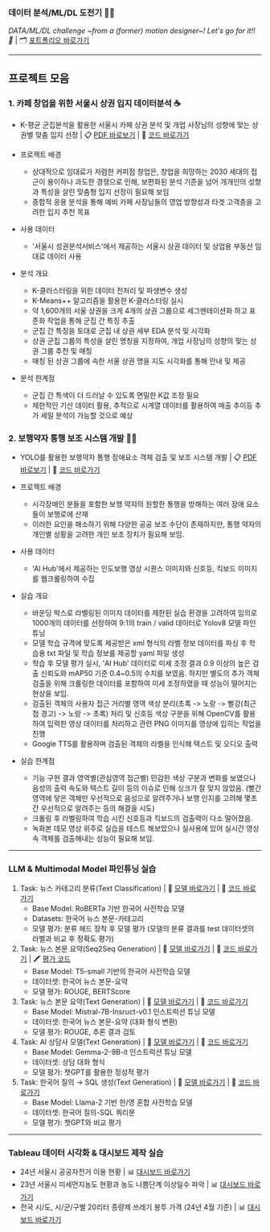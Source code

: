 ### 데이터 분석/ML/DL 도전기 👀💪 ###
*DATA/ML/DL challenge ~from a (former) motion designer~! Let's go for it!! 🚀* | 🗂️ [포트폴리오 바로가기](https://drive.google.com/file/d/1uE1UfkVBS8lrs2B1hkHzE9awkEiUAHpT/view?usp=drive_link)

---

## 프로젝트 모음 ##
### 1. 카페 창업을 위한 서울시 상권 입지 데이터분석 ☕️
- K-평균 군집분석을 활용한 서울시 카페 상권 분석 및 개업 사장님의 성향에 맞는 상권별 맞춤 입지 선정 | 📋 [PDF 바로보기](https://drive.google.com/file/d/1gEZTkoLJ_RqKsEN-mNNG49LKF7zvd6w-/view?usp=drive_link) | 📝 [코드 바로가기](https://github.com/edgeun/portfolio-24-25/tree/main/Python/Team_Project/Cafe_Commercial_Area)
- 프로젝트 배경
  - 상대적으로 임대료가 저렴한 커피점 창업은, 창업을 희망하는 2030 세대의 접근이 용이하나 과도한 경쟁으로 인해, 보편화된 분석 기준을 넘어 개개인의 성향과 특성을 살린 맞춤형 입지 선정이 필요해 보임
  - 종합적 응용 분석을 통해 예비 카페 사장님들의 영업 방향성과 타겟 고객층을 고려한 입지 추천 목표

- 사용 데이터
  - '서울시 성권분석서비스'에서 제공하는 서울시 상권 데이터 및 상업용 부동산 임대료 데이터 사용 

- 분석 개요
  - K-클러스터링을 위한 데이터 전처리 및 파생변수 생성
  - K-Means++ 알고리즘을 활용한 K-클러스터링 실시
  - 약 1,600개의 서울 상권을 크게 4개의 상권 그룹으로 세그멘테이션화 하고 표준화 작업을 통해 군집 간 특징 추출
  - 군집 간 특징을 토대로 군집 내 상권 세부 EDA 분석 및 시각화
  - 상권 군집 그룹의 특성을 살린 명칭을 지정하여, 개업 사장님의 성향의 맞는 상권 그룹 추천 및 매칭
  - 매칭 된 상권 그룹에 속한 서울 상권 명을 지도 시각화를 통해 안내 및 제공

- 분석 한계점
  - 군집 간 특색이 더 드러날 수 있도록 면밀한 K값 조정 필요
  - 제한적인 기산 데이터 활용, 추적으로 시계열 데이터를 활용하여 매출 추이등 추가 세밀 분석이 가능할 것으로 예상

### 2. 보행약자 통행 보조 시스템 개발 🧑‍🦽
- YOLO를 활용한 보행약자 통행 장애요소 객체 검출 및 보조 시스템 개발 | 📋 [PDF 바로보기](https://drive.google.com/file/d/1z32_ablLuO489azo5E76yaKwayVCcS5e/view?usp=drive_link) | 📝 [코드 바로가기](https://github.com/edgeun/portfolio-24-25/tree/main/Python/Team_Project/Walking_Object_Detection)
- 프로젝트 배경
  - 시각장애인 분들을 포함한 보행 약자의 원할한 통행을 방해하는 여러 장애 요소들이 보행로에 산재
  - 이러한 요인을 해소하기 위해 다양한 공공 보조 수단이 존재하지만, 통행 약자의 개인별 상황을 고려한 개인 보조 장치가 필요해 보임.

- 사용 데이터
  - 'AI Hub'에서 제공하는 인도보행 영상 시퀀스 이미지와 신호등, 킥보드 이미지를 웹크롤링하여 수집

- 실습 개요
  - 바운딩 박스로 라벨링된 이미지 데이터를 제한된 실습 환경을 고려하여 임의로 1000개의 데이터를 선정하여 9:1의 train / valid 데이터로 Yolov8 모델 파인튜닝
  - 모델 학습 규격에 맞도록 제공받은 xml 형식의 라벨 정보 데이터를 파싱 후 학습용 txt 파일 및 학습 정보를 제공할 yaml 파일 생성
  - 학습 후 모델 평가 실시, 'AI Hub' 데이터로 미세 조정 결과 0.9 이상의 높은 검출 신뢰도와 mAP50 기준 0.4~0.5의 수치를 보였음. 하지만 별도의 추가 객체 검출을 위해 크롤링한 데이터를 포함하여 미세 조정하였을 때 성능이 떨어지는 현상을 보임.
  - 검출된 객체의 사용자 접근 거리별 영역 색상 분리(초록 -> 노랑 -> 빨강(최근접 경고) -> 노랑 -> 초록) 처리 및 신호등 색상 구분을 위해 OpenCV를 활용하여 입력한 영상 데이터를 처리하고 관련 PNG 이미지를 영상에 입히는 작업을 진행
  - Google TTS를 활용하며 검출된 객체의 라벨을 인식해 텍스트 및 오디오 출력

- 실습 한계점
  - 기능 구현 결과 영역별(관심영역 접근별) 민감한 색상 구분과 변화를 보였으나 음성의 출력 속도와 텍스트 길이 등의 이슈로 인해 싱크가 잘 맞지 않았음. (빨간 영역에 닿은 객체만 우선적으로 음성으로 알려주거나 보행 인지를 고려해 몇초간 우선적으로 알려주는 등의 해결을 시도)
  - 크롤링 후 라벨링하여 학습 시킨 신호등과 킥보드의 검출력이 다소 떨어졌음.
  - 녹화본 데모 영상 위주로 실습을 테스트 해보았으나 실사용에 있어 실시간 영상 속 객체를 검출해내는 성능이 필요해 보임.

---

### LLM & Multimodal Model 파인튜닝 실습
1. Task: 뉴스 카테고리 분류(Text Classification) | 🤗 [모델 바로가기](https://huggingface.co/edgeun/roberta-base-klue-title-classification) | 📝 [코드 바로가기](https://github.com/edgeun/portfolio-24-25/blob/main/Python/STUDY/ML_DL/LLM_Finetuning_Text_Classification.ipynb)
   - Base Model: RoBERTa 기반 한국어 사전학습 모델
   - Datasets: 한국어 뉴스 본문-카테고리
   - 모델 평가: 분류 헤드 장착 후 모델 평가 (모델의 분류 결과를 test 데이터셋의 라벨과 비교 후 정확도 평가)
2. Task: 뉴스 본문 요약(Seq2Seq Generation) | 🤗 [모델 바로가기](https://huggingface.co/edgeun/t5-small-korean-news-summarizer) | 📝 [코드 바로가기](https://github.com/edgeun/portfolio-24-25/blob/main/Python/STUDY/ML_DL/LLM_t5_small_korean_news_summarizer.ipynb) | 🖍️ [평가 코드](https://github.com/edgeun/portfolio-24-25/blob/main/Python/STUDY/ML_DL/t5_finetuned_bertscore_test.ipynb)
   - Base Model: T5-small 기반의 한국어 사전학습 모델
   - 데이터셋: 한국어 뉴스 본문-요약
   - 모델 평가: ROUGE, BERTScore
3. Task: 뉴스 본문 요약(Text Generation) | 🤗 [모델 바로가기](https://huggingface.co/edgeun/mistral-7b-instruct-v0.1-korean-news-summarizer) | 📝 [코드 바로가기](https://github.com/edgeun/portfolio-24-25/blob/main/Python/STUDY/ML_DL/LLM_Mistral_7B_Instruct_v0_1_Finetuning_Korean_News_summarizer.ipynb)
   - Base Model: Mistral-7B-Insruct-v0.1 인스트럭션 튜닝 모델
   - 데이터셋: 한국어 뉴스 본문-요약 (대화 형식 변환)
   - 모델 평가: ROUGE, 추론 결과 검토
4. Task: AI 상담사 모델(Text Generation) | 🤗 [모델 바로가기](https://huggingface.co/edgeun/gemma-2-9b-it-ai-counselor) | 📝 [코드 바로가기](https://github.com/edgeun/portfolio-24-25/blob/main/Python/STUDY/ML_DL/LLM_Gemma_2_9B_it_FineTuning_AI_counselor.ipynb)
   - Base Model: Gemma-2-9B-it 인스트럭션 튜닝 모델
   - 데이터셋: 상담 대화 형식
   - 모델 평가: 챗GPT를 활용한 정성적 평가
5. Task: 한국어 질의 → SQL 생성(Text Generation) | 🤗 [모델 바로가기](https://huggingface.co/edgeun/yi-ko-6b-text2sql) | 📝 [코드 바로가기](https://github.com/edgeun/portfolio-24-25/blob/main/Python/STUDY/ML_DL/LLM_Finetuning_Text_Generation_Text2SQL.ipynb)
   - Base Model: Llama-2 기반 한/영 혼합 사전학습 모델
   - 데이터셋: 한국어 질의-SQL 쿼리문
   - 모델 평가: 챗GPT와 비교 평가
   
---

### Tableau 데이터 시각화 & 대시보드 제작 실습 ###
- 24년 서울시 공공자전거 이용 현황 | 📊 [대시보드 바로가기](https://public.tableau.com/views/01__17398849609510/1_1?:language=ko-KR&:sid=&:redirect=auth&:display_count=n&:origin=viz_share_link)
- 23년 서울시 미세먼지농도 현황과 농도 나쁨단계 이상일수 파악 | 📊 [대시보드 바로가기](https://public.tableau.com/views/02__17400408648250/1_1?:language=ko-KR&:sid=&:redirect=auth&:display_count=n&:origin=viz_share_link)
- 전국 시/도, 시/군/구별 20리터 종량제 쓰레기 봉투 가격 (24년 4월 기준) | 📊 [대시보드 바로가기](https://public.tableau.com/views/03__17400604327870/1_1?:language=ko-KR&:sid=&:redirect=auth&:display_count=n&:origin=viz_share_link)
